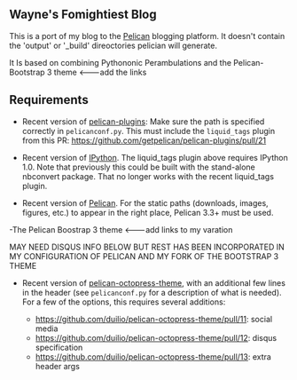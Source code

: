 Wayne's Fomightiest Blog
-----------------------
This is a port of my blog to the [Pelican](http://blog.getpelican.com/)
blogging platform.  It doesn't contain the 'output' or '_build' direoctories pelician will generate.

It Is based on combining Pythononic Perambulations and the Pelican-Bootstrap 3 theme  <---add the links

Requirements
------------
- Recent version of
  [pelican-plugins](http://github.com/getpelican/pelican-plugins):
  Make sure the path is specified correctly in ``pelicanconf.py``.
  This must include the ``liquid_tags`` plugin from this PR:
  https://github.com/getpelican/pelican-plugins/pull/21

- Recent version of [IPython](http://github.com/ipython/ipython).  The
  liquid_tags plugin above requires IPython 1.0.  Note that previously
  this could be built with the stand-alone nbconvert package.  That
  no longer works with the recent liquid_tags plugin.

- Recent version of [Pelican](http://github.com/getpelican/pelican).  For
  the static paths (downloads, images, figures, etc.) to appear in the right
  place, Pelican 3.3+ must be used.

-The Pelican Boostrap 3 theme <---add links to my varation

MAY NEED DISQUS INFO BELOW BUT REST HAS BEEN INCORPORATED IN MY CONFIGURATION OF PELICAN AND MY FORK OF THE BOOTSTRAP 3 THEME
- Recent version of
  [pelican-octopress-theme](https://github.com/duilio/pelican-octopress-theme),
  with an additional few lines in the header (see ``pelicanconf.py`` for
  a description of what is needed).
  For a few of the options, this requires several additions:

  - https://github.com/duilio/pelican-octopress-theme/pull/11: social media
  - https://github.com/duilio/pelican-octopress-theme/pull/12: disqus specification
  - https://github.com/duilio/pelican-octopress-theme/pull/13: extra header args

